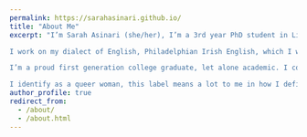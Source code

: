 ```yaml
---
permalink: https://sarahasinari.github.io/
title: "About Me"
excerpt: "I’m Sarah Asinari (she/her), I’m a 3rd year PhD student in Linguistics at the University of Connecticut. I’m from the greater Scranton, PA region (yes, the same one from The Office).  I graduated from Queen Mary University of London with a First Class Joint Honours degree in Russian and Linguistics. 

I work on my dialect of English, Philadelphian Irish English, which I was exposed to by growing up with my grandmother, a true Irish Philly colleen. I also work on Slavic Languages, with a particular focus on morphology in numeral phrases. 

I’m a proud first generation college graduate, let alone academic. I come from a working class family, and I am very proud of the various jobs I’ve held throughout my life - from waitress, to cashier, to shelf stocker, to book seller, to facilities manager intern, to graduate admissions transcript coordinator. These jobs shaped me into the person I am today, a person who values interpersonal communication, teamwork, time management, and general management principles. 

I identify as a queer woman, this label means a lot to me in how I define myself."
author_profile: true
redirect_from: 
  - /about/
  - /about.html
---
```


